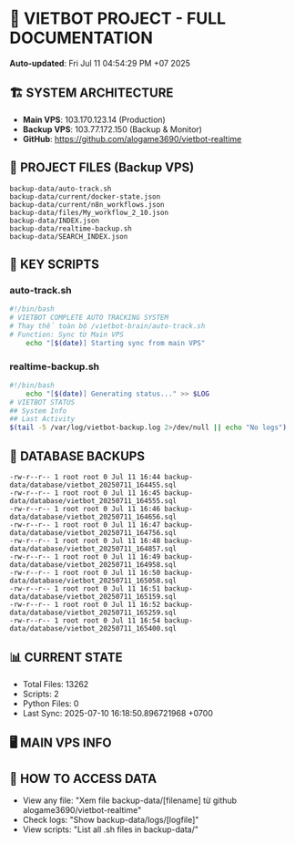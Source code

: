 # 🤖 VIETBOT PROJECT - FULL DOCUMENTATION
**Auto-updated**: Fri Jul 11 04:54:29 PM +07 2025

## 🏗️ SYSTEM ARCHITECTURE
- **Main VPS**: 103.170.123.14 (Production)
- **Backup VPS**: 103.77.172.150 (Backup & Monitor)
- **GitHub**: https://github.com/alogame3690/vietbot-realtime

## 📁 PROJECT FILES (Backup VPS)
```
backup-data/auto-track.sh
backup-data/current/docker-state.json
backup-data/current/n8n_workflows.json
backup-data/files/My_workflow_2_10.json
backup-data/INDEX.json
backup-data/realtime-backup.sh
backup-data/SEARCH_INDEX.json
```

## 🔧 KEY SCRIPTS
### auto-track.sh
```bash
#!/bin/bash
# VIETBOT COMPLETE AUTO TRACKING SYSTEM
# Thay thế toàn bộ /vietbot-brain/auto-track.sh
# Function: Sync từ Main VPS
    echo "[$(date)] Starting sync from main VPS"
```
### realtime-backup.sh
```bash
#!/bin/bash
    echo "[$(date)] Generating status..." >> $LOG
# VIETBOT STATUS
## System Info
## Last Activity
$(tail -5 /var/log/vietbot-backup.log 2>/dev/null || echo "No logs")
```

## 💾 DATABASE BACKUPS
```
-rw-r--r-- 1 root root 0 Jul 11 16:44 backup-data/database/vietbot_20250711_164455.sql
-rw-r--r-- 1 root root 0 Jul 11 16:45 backup-data/database/vietbot_20250711_164555.sql
-rw-r--r-- 1 root root 0 Jul 11 16:46 backup-data/database/vietbot_20250711_164656.sql
-rw-r--r-- 1 root root 0 Jul 11 16:47 backup-data/database/vietbot_20250711_164756.sql
-rw-r--r-- 1 root root 0 Jul 11 16:48 backup-data/database/vietbot_20250711_164857.sql
-rw-r--r-- 1 root root 0 Jul 11 16:49 backup-data/database/vietbot_20250711_164958.sql
-rw-r--r-- 1 root root 0 Jul 11 16:50 backup-data/database/vietbot_20250711_165058.sql
-rw-r--r-- 1 root root 0 Jul 11 16:51 backup-data/database/vietbot_20250711_165159.sql
-rw-r--r-- 1 root root 0 Jul 11 16:52 backup-data/database/vietbot_20250711_165259.sql
-rw-r--r-- 1 root root 0 Jul 11 16:54 backup-data/database/vietbot_20250711_165400.sql
```

## 📊 CURRENT STATE
- Total Files: 13262
- Scripts: 2
- Python Files: 0
- Last Sync: 2025-07-10 16:18:50.896721968 +0700

## 🖥️ MAIN VPS INFO


## 🚨 HOW TO ACCESS DATA
- View any file: "Xem file backup-data/[filename] từ github alogame3690/vietbot-realtime"
- Check logs: "Show backup-data/logs/[logfile]"
- View scripts: "List all .sh files in backup-data/"
